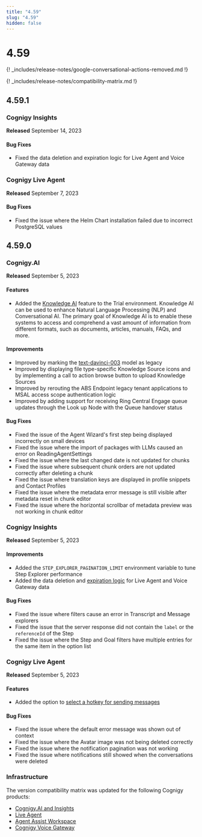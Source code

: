 ```yaml
---
title: "4.59"
slug: "4.59"
hidden: false
---
```


# 4.59

{! _includes/release-notes/google-conversational-actions-removed.md !}

{! _includes/release-notes/compatibility-matrix.md !}

## 4.59.1

### Cognigy Insights

**Released** September 14, 2023

#### Bug Fixes

- Fixed the data deletion and expiration logic for Live Agent and Voice Gateway data

### Cognigy Live Agent

**Released** September 7, 2023

#### Bug Fixes

- Fixed the issue where the Helm Chart installation failed due to incorrect PostgreSQL values

## 4.59.0

### Cognigy.AI

**Released** September 5, 2023

#### Features

- Added the [Knowledge AI](../ai/empower/knowledge-ai/overview.md) feature to the Trial environment. Knowledge AI can be used to enhance Natural Language Processing (NLP) and Conversational AI. The primary goal of Knowledge AI is to enable these systems to access and comprehend a vast amount of information from different formats, such as documents, articles, manuals, FAQs, and more.

#### Improvements

- Improved by marking the [text-davinci-003](../ai/empower/llms/model-support-by-feature.md) model as legacy
- Improved by displaying file type-specific Knowledge Source icons and by implementing a call to action browse button to upload Knowledge Sources
- Improved by rerouting the ABS Endpoint legacy tenant applications to MSAL access scope authentication logic
- Improved by adding support for receiving Ring Central Engage queue updates through the Look up Node with the Queue handover status

#### Bug Fixes

- Fixed the issue of the Agent Wizard's first step being displayed incorrectly on small devices
- Fixed the issue where the import of packages with LLMs  caused an error on ReadingAgentSettings
- Fixed the issue where the last changed date is not updated for chunks
- Fixed the issue where subsequent chunk orders are not updated correctly after deleting a chunk
- Fixed the issue where translation keys are displayed in profile snippets and Contact Profiles
- Fixed the issue where the metadata error message is still visible after metadata reset in chunk editor
- Fixed the issue where the horizontal scrollbar of metadata preview was not working in chunk editor

### Cognigy Insights

**Released** September 5, 2023

#### Improvements

- Added the `STEP_EXPLORER_PAGINATION_LIMIT` environment variable to tune Step Explorer performance
- Added the data deletion and [expiration logic](../insights/data-management/ttl.md) for Live Agent and Voice Gateway data

#### Bug Fixes

- Fixed the issue where filters cause an error in Transcript and Message explorers
- Fixed the issue that the server response did not contain the `label` or the `referenceId` of the Step
- Fixed the issue where the Step and Goal filters have multiple entries for the same item in the option list

### Cognigy Live Agent

**Released** September 5, 2023

#### Features

- Added the option to [select a hotkey for sending messages](../live-agent/profile-settings.md#hotkey-to-send-messages)

#### Bug Fixes

- Fixed the issue where the default error message was shown out of context
- Fixed the issue where the Avatar image was not being deleted correctly
- Fixed the issue where the notification pagination was not working
- Fixed the issue where notifications still showed when the conversations were deleted

### Infrastructure

The version compatibility matrix was updated for the following Cognigy products:

- [Cognigy.AI and Insights](../ai/installation/version-compatibility-matrix.md)
- [Live Agent](../live-agent/installation/deployment/version-compatibility-matrix.md)
- [Agent Assist Workspace](../ai-copilot/installation/version-compatibility-matrix.md)
- [Cognigy Voice Gateway](../voice-gateway/installation/version-compatibility-matrix.md)